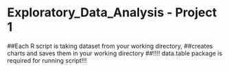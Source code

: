 # Exploratory_Data_Analysis - Project 1
##Each R script is taking dataset from your working directory, 
##creates charts and saves them in your working directory
##!!!! data.table package is required for running script!!!
